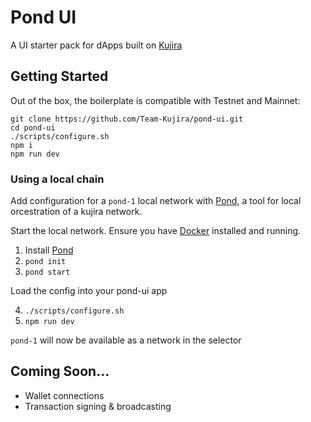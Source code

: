 # Pond UI

A UI starter pack for dApps built on [Kujira](https://github.com/Team-Kujira/core)

## Getting Started

Out of the box, the boilerplate is compatible with Testnet and Mainnet:

```
git clone https://github.com/Team-Kujira/pond-ui.git
cd pond-ui
./scripts/configure.sh
npm i
npm run dev
```

### Using a local chain

Add configuration for a `pond-1` local network with [Pond](https://github.com/Team-Kujira/pond), a tool for local orcestration of a kujira network.

Start the local network. Ensure you have [Docker](http://docker.com) installed and running.

1. Install [Pond](https://github.com/Team-Kujira/pond)
2. `pond init`
3. `pond start`

Load the config into your pond-ui app

4. `./scripts/configure.sh`
5. `npm run dev`

`pond-1` will now be available as a network in the selector

## Coming Soon...

- Wallet connections
- Transaction signing & broadcasting
